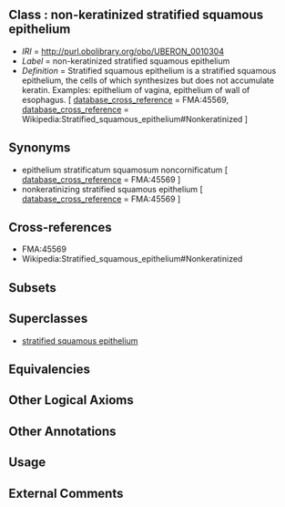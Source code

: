 
## Class : non-keratinized stratified squamous epithelium

 * *IRI* = http://purl.obolibrary.org/obo/UBERON_0010304
 * *Label* = non-keratinized stratified squamous epithelium
 * *Definition* = Stratified squamous epithelium is a stratified squamous epithelium, the cells of which synthesizes but does not accumulate keratin. Examples: epithelium of vagina, epithelium of wall of esophagus. [ [database_cross_reference](../../ef/oboInOwl#hasDbXref.md) = FMA:45569, [database_cross_reference](../../ef/oboInOwl#hasDbXref.md) = Wikipedia:Stratified_squamous_epithelium#Nonkeratinized ]

## Synonyms

 * epithelium stratificatum squamosum noncornificatum [ [database_cross_reference](../../ef/oboInOwl#hasDbXref.md) = FMA:45569 ]
 * nonkeratinizing stratified squamous epithelium [ [database_cross_reference](../../ef/oboInOwl#hasDbXref.md) = FMA:45569 ]

## Cross-references

 * FMA:45569
 * Wikipedia:Stratified_squamous_epithelium#Nonkeratinized

## Subsets


## Superclasses

 * [stratified squamous epithelium](../../UBERON/15/UBERON_0006915.md)

## Equivalencies


## Other Logical Axioms


## Other Annotations


## Usage


## External Comments

